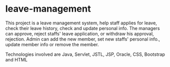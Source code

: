 # leave-management
This project is a leave management system, help staff applies for leave, check their leave history, check and update personal info.  The managers can approve, reject staffs' leave application, or withdraw his approval, rejection.  Admin can add the new member, set new staffs' personal info., update member info or remove the member.

Technologies involved are Java,  Servlet, JSTL, JSP,  Oracle, CSS, Bootstrap and HTML

